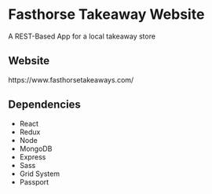 <h1>Fasthorse Takeaway Website</h1>
<p>A REST-Based App for a local takeaway store</p>

<h2>Website</h2>
<p>https://www.fasthorsetakeaways.com/</p>

<h2>Dependencies</h2>
<ul>
  <li>React</li>
  <li>Redux</li>
  <li>Node</li>
  <li>MongoDB</li>
  <li>Express</li>
  <li>Sass</li>
  <li>Grid System</li>
  <li>Passport</li>
</ul>
